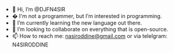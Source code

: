 - 👋 Hi, I’m @DJFN4SIR
- � I'm not a programmer, but I’m interested in programming.
- 🌱 I’m currently learning the new language out there.
- 💞️ I’m looking to collaborate on everything that is open-source.
- 📫 How to reach me: nasiroddine@gmail.com or via telelgram: N4SIRODDINE

<!---
DJFN4SIR/DJFN4SIR is a ✨ special ✨ repository because its `README.md` (this file) appears on your GitHub profile.
You can click the Preview link to take a look at your changes.
--->

